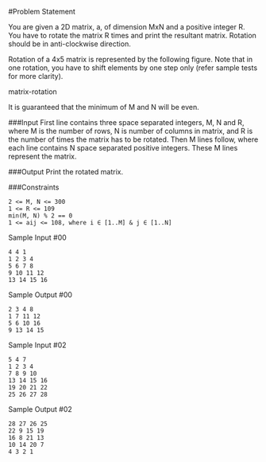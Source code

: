 #Problem Statement

You are given a 2D matrix, a, of dimension MxN and a positive integer R. You have to rotate the matrix R times and print the resultant matrix. Rotation should be in anti-clockwise direction.

Rotation of a 4x5 matrix is represented by the following figure. Note that in one rotation, you have to shift elements by one step only (refer sample tests for more clarity).

matrix-rotation

It is guaranteed that the minimum of M and N will be even.

###Input 
First line contains three space separated integers, M, N and R, where M is the number of rows, N is number of columns in matrix, and R is the number of times the matrix has to be rotated. 
Then M lines follow, where each line contains N space separated positive integers. These M lines represent the matrix.

###Output 
Print the rotated matrix.

###Constraints 
```
2 <= M, N <= 300 
1 <= R <= 109 
min(M, N) % 2 == 0 
1 <= aij <= 108, where i ∈ [1..M] & j ∈ [1..N]
```

Sample Input #00
```
4 4 1
1 2 3 4
5 6 7 8
9 10 11 12
13 14 15 16
```

Sample Output #00
```
2 3 4 8
1 7 11 12
5 6 10 16
9 13 14 15
```


Sample Input #02
```
5 4 7
1 2 3 4
7 8 9 10
13 14 15 16
19 20 21 22
25 26 27 28
```

Sample Output #02

```
28 27 26 25
22 9 15 19
16 8 21 13
10 14 20 7
4 3 2 1
```
